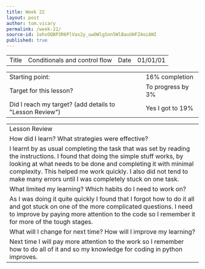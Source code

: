 ```yaml
---
title: Week 22
layout: post
author: tom.vicary
permalink: /week-22/
source-id: 1ohvOQBP3R6PlVas2y_uwOWlgSnn5WlBauUHFZ4oiANI
published: true
---
```

<table>
  <tr>
    <td>Title</td>
    <td>Conditionals and control flow</td>
    <td>Date</td>
    <td>01/01/01</td>
  </tr>
</table>


<table>
  <tr>
    <td>Starting point:</td>
    <td>16% completion</td>
  </tr>
  <tr>
    <td>Target for this lesson?</td>
    <td>To progress by 3%</td>
  </tr>
  <tr>
    <td>Did I reach my target? (add details to "Lesson Review")</td>
    <td>Yes I got to 19%</td>
  </tr>
</table>


<table>
  <tr>
    <td>Lesson Review</td>
  </tr>
  <tr>
    <td>How did I learn? What strategies were effective?</td>
  </tr>
  <tr>
    <td>I learnt by as usual completing the task that was set by reading the instructions. I found that doing the simple stuff works, by looking at what needs to be done and completing it with minimal complexity. This helped me work quickly. I also did not tend to make many errors until I was completely stuck on one task.</td>
  </tr>
  <tr>
    <td>What limited my learning? Which habits do I need to work on?</td>
  </tr>
  <tr>
    <td>As I was doing it quite quickly I found that I forgot how to do it all and got stuck on one of the more complicated questions. I need to improve by paying more attention to the code so I remember it for more of the tough stages.</td>
  </tr>
  <tr>
    <td>What will I change for next time? How will I improve my learning?</td>
  </tr>
  <tr>
    <td>Next time I will pay more attention to the work so I remember how to do all of it and so my knowledge for coding in python improves.</td>
  </tr>
</table>


